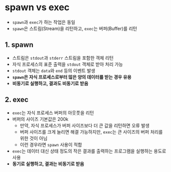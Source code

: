 # spawn vs exec

- `spawn`과 `exec`가 하는 작업은 동일
- `spawn`은 스트림(Stream)을 리턴하고, `exec`는 버퍼(Buffer)를 리턴

## 1. spawn

- 스트림은 `stdout`과 `stderr` 스트림을 포함한 객체 리턴
- 자식 프로세스의 표준 출력을 `stdout` 객체로 받아 처리 가능
- `stdout` 객체는 `data`와 `end` 등의 이벤트 발생
- **`spawn`은 자식 프로세스로부터 많은 양의 데이터를 받는 경우 유용**
- **비동기로 실행하고, 결과도 비동기로 받음**

## 2. exec

- `exec`는 자식 프로세스 버퍼의 아웃풋을 리턴
- 버퍼의 사이즈 기본값은 200k
  - 만약, 자식 프로세스가 버퍼 사이즈보다 더 큰 값을 리턴하면 오류 발생
  - 버퍼 사이즈를 크게 늘리면 해결 가능하지만, `exec`는 큰 사이즈의 버퍼 처리를 위한 것이 아님
  - 이런 경우라면 `spawn` 사용이 적합
- `exec`는 데이터 대신 상태 정도의 작은 결과를 출력하는 프로그램을 실행하는 용도로 사용
- **동기로 실행하고, 결과는 비동기로 받음**